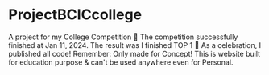 # ProjectBCICcollege
A project for my College Competition 💚 The competition successfully finished at Jan 11, 2024. The result was I finished TOP 1 🥳 As a celebration, I published all code! Remember: Only made for Concept! This is website built for education purpose & can't be used anywhere even for Personal. 
